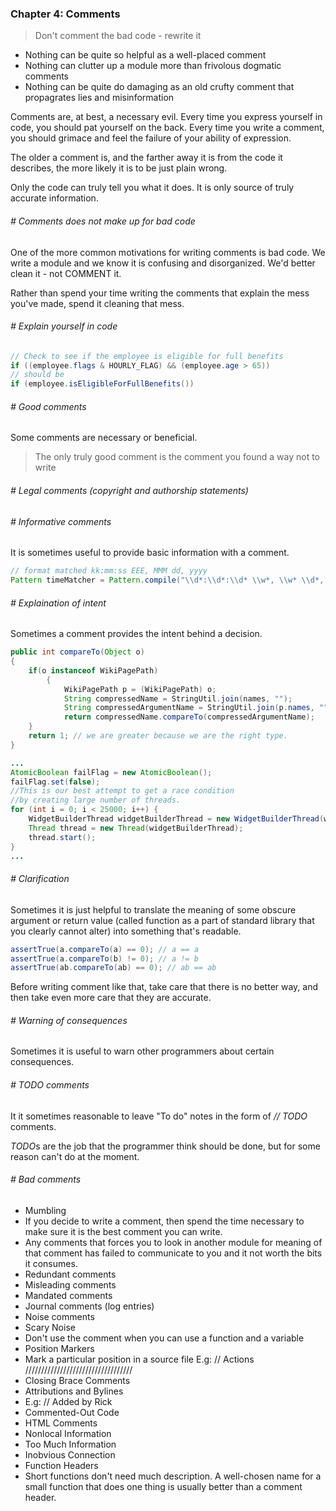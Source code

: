 ### Chapter 4: Comments

> Don't comment the bad code - rewrite it


- Nothing can be quite so helpful as a well-placed comment
- Nothing can clutter up a module more than frivolous dogmatic comments
- Nothing can be quite do damaging as an old crufty comment that propagrates lies and misinformation

Comments are, at best, a necessary evil.
Every time you express yourself in code, you should pat yourself on the back. Every time you write a comment, you should grimace and feel the failure of your ability of expression.

The older a comment is, and the farther away it is from the code it describes, the more likely it is to be just plain wrong.

Only the code can truly tell you what it does. It is only source of truly accurate information.

###### # Comments does not make up for bad code
One of the more common motivations for writing comments is bad code. We write a module and we know it is confusing and disorganized. We'd better clean it - not COMMENT it.

Rather than spend your time writing the comments that explain the mess you've made, spend it cleaning that mess.

###### # Explain yourself in code
```java
// Check to see if the employee is eligible for full benefits
if ((employee.flags & HOURLY_FLAG) && (employee.age > 65))
// should be
if (employee.isEligibleForFullBenefits())
```

###### # Good comments
Some comments are necessary or beneficial.
> The only truly good comment is the comment you found a way not to write

###### # Legal comments (copyright and authorship statements)

###### # Informative comments
It is sometimes useful to provide basic information with a comment. 

```java
// format matched kk:mm:ss EEE, MMM dd, yyyy
Pattern timeMatcher = Pattern.compile("\\d*:\\d*:\\d* \\w*, \\w* \\d*, \\d*");
```

###### # Explaination of intent
Sometimes a comment provides the intent behind a decision.
```java
public int compareTo(Object o)
{
	if(o instanceof WikiPagePath)
        {
            WikiPagePath p = (WikiPagePath) o;
            String compressedName = StringUtil.join(names, "");
            String compressedArgumentName = StringUtil.join(p.names, "");
            return compressedName.compareTo(compressedArgumentName);
	}
	return 1; // we are greater because we are the right type.
}
```
```java
...
AtomicBoolean failFlag = new AtomicBoolean();
failFlag.set(false);
//This is our best attempt to get a race condition
//by creating large number of threads.
for (int i = 0; i < 25000; i++) {
    WidgetBuilderThread widgetBuilderThread = new WidgetBuilderThread(widgetBuilder, text, parent, failFlag);
    Thread thread = new Thread(widgetBuilderThread);
    thread.start();
}
...
```

###### # Clarification
Sometimes it is just helpful to translate the meaning of some obscure argument or return value (called function as a part of standard library that you clearly cannot alter) into something that's readable.
```java
assertTrue(a.compareTo(a) == 0); // a == a
assertTrue(a.compareTo(b) != 0); // a != b
assertTrue(ab.compareTo(ab) == 0); // ab == ab
```
Before writing comment like that, take care that there is no better way, and then take even more care that they are accurate.

###### # Warning of consequences
Sometimes it is useful to warn other programmers about certain consequences.

###### # TODO comments
It it sometimes reasonable to leave "To do" notes in the form of *// TODO* comments.

*TODO*s are the job that the programmer think should be done, but for some reason can't do at the moment.

###### # Bad comments

- Mumbling
 - If you decide to write a comment, then spend the time necessary to make sure it is the best comment you can write.
 - Any comments that forces you to look in another module for meaning of that comment has failed to communicate to you	and it not worth the bits it consumes.
- Redundant comments
- Misleading comments
- Mandated comments
- Journal comments (log entries)
- Noise comments
- Scary Noise
 - Don't use the comment when you can use a function and a variable
- Position Markers
 - Mark a particular position in a source file
   E.g: // Actions //////////////////////////////////
- Closing Brace Comments
- Attributions and Bylines
 - E.g: // Added by Rick
- Commented-Out Code
- HTML Comments
- Nonlocal Information
- Too Much Information
- Inobvious Connection
- Function Headers
 - Short functions don't need much description. A well-chosen name for a small function that does one thing is usually better than a comment header.
